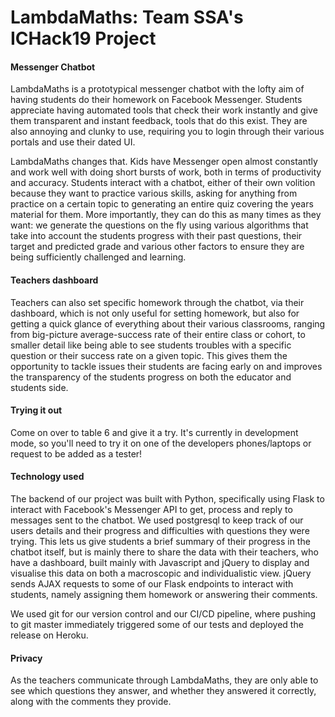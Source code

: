 # LambdaMaths: Team SSA's ICHack19 Project


#### Messenger Chatbot
LambdaMaths is a prototypical messenger chatbot with the lofty aim of having students do their homework on Facebook Messenger. Students appreciate having automated tools that check their work instantly and give them transparent and instant feedback, tools that do this exist. They are also annoying and clunky to use, requiring you to login through their various portals and use their dated UI.

LambdaMaths changes that. Kids have Messenger open almost constantly and work well with doing short bursts of work, both in terms of productivity and accuracy. Students interact with a chatbot, either of their own volition because they want to practice various skills, asking for anything from practice on a certain topic to generating an entire quiz covering the years material for them. More importantly, they can do this as many times as they want: we generate the questions on the fly using various algorithms that take into account the students progress with their past questions, their target and predicted grade and various other factors to ensure they are being sufficiently challenged and learning.

#### Teachers dashboard

Teachers can also set specific homework through the chatbot, via their dashboard, which is not only useful for setting homework, but also for getting a quick glance of everything about their various classrooms, ranging from big-picture average-success rate of their entire class or cohort, to smaller detail like being able to see students troubles with a specific question or their success rate on a given topic. This gives them the opportunity to tackle issues their students are facing early on and improves the transparency of the students progress on both the educator and students side.

#### Trying it out

Come on over to table 6 and give it a try. It's currently in development mode, so you'll need to try it on one of the developers phones/laptops or request to be added as a tester!

#### Technology used

The backend of our project was built with Python, specifically using Flask to interact with Facebook's Messenger API to get, process and reply to messages sent to the chatbot. We used postgresql to keep track of our users details and their progress and difficulties with questions they were trying. This lets us give students a brief summary of their progress in the chatbot itself, but is mainly there to share the data with their teachers, who have a dashboard, built mainly with Javascript and jQuery to display and visualise this data on both a macroscopic and individualistic view. jQuery sends AJAX requests to some of our Flask endpoints to interact with students, namely assigning them homework or answering their comments.

We used git for our version control and our CI/CD pipeline, where pushing to git master immediately triggered some of our tests and deployed the release on Heroku.

#### Privacy

As the teachers communicate through LambdaMaths, they are only able to see which questions they answer, and whether they answered it correctly, along with the comments they provide. 
